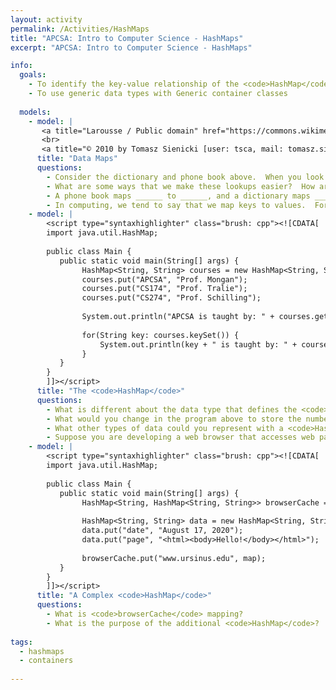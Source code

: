 ```yaml
---
layout: activity
permalink: /Activities/HashMaps
title: "APCSA: Intro to Computer Science - HashMaps"
excerpt: "APCSA: Intro to Computer Science - HashMaps"

info:
  goals: 
    - To identify the key-value relationship of the <code>HashMap</code>
    - To use generic data types with Generic container classes
    
  models:
    - model: |
       <a title="Larousse / Public domain" href="https://commons.wikimedia.org/wiki/File:Nouveau_Dictionnaire_Larousse_page.JPG"><img width="512" alt="Nouveau Dictionnaire Larousse page" src="https://upload.wikimedia.org/wikipedia/commons/thumb/a/aa/Nouveau_Dictionnaire_Larousse_page.JPG/512px-Nouveau_Dictionnaire_Larousse_page.JPG"></a> 
       <br>
       <a title="© 2010 by Tomasz Sienicki [user: tsca, mail: tomasz.sienicki at gmail.com] / CC BY (https://creativecommons.org/licenses/by/3.0)" href="https://commons.wikimedia.org/wiki/File:Telefonbog_ubt-1.JPG"><img width="512" alt="Telefonbog ubt-1" src="https://upload.wikimedia.org/wikipedia/commons/d/d3/Telefonbog_ubt-1.JPG"></a>
      title: "Data Maps"
      questions:
        - Consider the dictionary and phone book above.  When you look something up in each of them, what are you looking up, and what are you looking **for**?  What are the data types?
        - What are some ways that we make these lookups easier?  How are the data organized, and what part of the data is organized that way?  
        - A phone book maps ______ to ______, and a dictionary maps ______ to ______.
        - In computing, we tend to say that we map keys to values.  For the phone book and dictionary, what is the key, and what is the value?
    - model: |         
        <script type="syntaxhighlighter" class="brush: cpp"><![CDATA[   
        import java.util.HashMap;
        
        public class Main {
           public static void main(String[] args) {
                HashMap<String, String> courses = new HashMap<String, String>;
                courses.put("APCSA", "Prof. Mongan");
                courses.put("CS174", "Prof. Tralie");
                courses.put("CS274", "Prof. Schilling");
                
                System.out.println("APCSA is taught by: " + courses.get("APCSA"));
                
                for(String key: courses.keySet()) {
                    System.out.println(key + " is taught by: " + courses.get(key));
                }
           }
        }
        ]]></script>       
      title: "The <code>HashMap</code>"
      questions:
        - What is different about the data type that defines the <code>HashMap</code> variable in this program?  What do the extra parameters mean?
        - What would you change in the program above to store the number of students enrolled in each course, instead of the instructor of each course?
        - What other types of data could you represent with a <code>HashMap</code>?
        - Suppose you are developing a web browser that accesses web pages.  You want to **cache** the pages, so that you only access them once, to save on I/O, network calls, and your data plan.  How might a <code>HashMap</code> help you to do this?  What would be the key and the value?
    - model: |         
        <script type="syntaxhighlighter" class="brush: cpp"><![CDATA[   
        import java.util.HashMap;
        
        public class Main {
           public static void main(String[] args) {
                HashMap<String, HashMap<String, String>> browserCache = new HashMap<String, HashMap<String, String>>();
                
                HashMap<String, String> data = new HashMap<String, String>();
                data.put("date", "August 17, 2020");
                data.put("page", "<html><body>Hello!</body></html>");
                
                browserCache.put("www.ursinus.edu", map);
           }
        }
        ]]></script>       
      title: "A Complex <code>HashMap</code>"
      questions:
        - What is <code>browserCache</code> mapping?
        - What is the purpose of the additional <code>HashMap</code>?
        
tags:
  - hashmaps
  - containers
  
---
```


